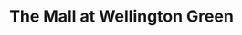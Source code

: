 ---
title: "The Mall at Wellington Green"
url: /wellington/the-mall-at-wellington-green/
shop: Einkaufszentrum
---